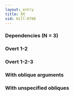 ```yaml
---
layout: entry
title: རྟེན་
vid: Hill:0708
---
```

### Dependencies (N = 3)


### Overt 1-2


### Overt 1-2-3


### With oblique arguments


### With unspecified obliques
